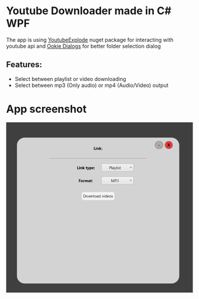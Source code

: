 # Youtube Downloader made in C# WPF
The app is using [YoutubeExplode](https://github.com/Tyrrrz/YoutubeExplode) nuget package for interacting with youtube api and [Ookie Dialogs](https://www.ookii.org/software/dialogs/) for better folder selection dialog

## Features:
- Select between playlist or video downloading
- Select between mp3 (Only audio) or mp4 (Audio/Video) output

# App screenshot
![App screenshot](AppScreen.png)

